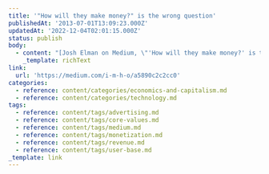 ```yaml
---
title: '"How will they make money?" is the wrong question'
publishedAt: '2013-07-01T13:09:23.000Z'
updatedAt: '2022-12-04T02:01:15.000Z'
status: publish
body:
  - content: "[Josh Elman on Medium, \"'How will they make money?' is the wrong question\"](https://medium.com/i-m-h-o/a5890c2c2cc0):\n\n<ExtendedQuote>\n  In all of these cases, the primary challenge with building a large consumer company is not \x93how will you make money,\x94 but \x93how do you get to be a long-standing durable network and define a new set of behaviors or verbs?\x94 Once you can do that, it\x92s very likely you will be able to monetize at significant scale.\n</ExtendedQuote>\n\nNot that I'm any sort of expert in this field, per se, but I think he misses out on how the process of monetizing this user base often sacrifices the original goals of the product. You see this with Facebook: users hate the advertising, it doesn't fit with the \"new set of verbs\" they're used to on the network, and I really think they've done a terrible job turning their massive dataset into anything more creative than more targeted ads\\[1. This is obviously not the first time I've [talked about this](https://jamesdigioia.com/linkedin-vision-big-data-whats-facebooks-twitters/ \"LinkedIn Has a Vision for Big Data \x96 What\x92s Facebook\x92s? Twitter\x92s?\").]. I think part of that has to be the focus on building the product before monetizing it that's making this more difficult than it seemed at first blush.\n\nI also thought Ev Williams quote was interesting, that the inability to monetize a large user base is a non-existent problem. Again, it's always going to be possible to monetize a user base -- the better question is whether or not you can do so without a) pissing off your users and/or b) selling our the product's core values and functionality.\n"
    _template: richText
link:
  url: 'https://medium.com/i-m-h-o/a5890c2c2cc0'
categories:
  - reference: content/categories/economics-and-capitalism.md
  - reference: content/categories/technology.md
tags:
  - reference: content/tags/advertising.md
  - reference: content/tags/core-values.md
  - reference: content/tags/medium.md
  - reference: content/tags/monetization.md
  - reference: content/tags/revenue.md
  - reference: content/tags/user-base.md
_template: link
---
```



